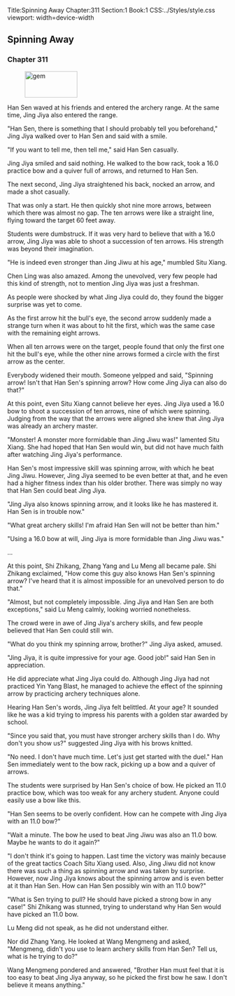 Title:Spinning Away 
Chapter:311 
Section:1 
Book:1 
CSS:../Styles/style.css 
viewport: width=device-width
  
## Spinning Away
### Chapter 311
  
<figure>
	<img src="../Images/gem.gif" alt="gem" id="gem" width="120" height="60" />
</figure>
  

  
Han Sen waved at his friends and entered the archery range. At the same time, Jing Jiya also entered the range.

"Han Sen, there is something that I should probably tell you beforehand," Jing Jiya walked over to Han Sen and said with a smile.

"If you want to tell me, then tell me," said Han Sen casually.

Jing Jiya smiled and said nothing. He walked to the bow rack, took a 16.0 practice bow and a quiver full of arrows, and returned to Han Sen.

The next second, Jing Jiya straightened his back, nocked an arrow, and made a shot casually.

That was only a start. He then quickly shot nine more arrows, between which there was almost no gap. The ten arrows were like a straight line, flying toward the target 60 feet away.

Students were dumbstruck. If it was very hard to believe that with a 16.0 arrow, Jing Jiya was able to shoot a succession of ten arrows. His strength was beyond their imagination.

"He is indeed even stronger than Jing Jiwu at his age," mumbled Situ Xiang.

Chen Ling was also amazed. Among the unevolved, very few people had this kind of strength, not to mention Jing Jiya was just a freshman.

As people were shocked by what Jing Jiya could do, they found the bigger surprise was yet to come.

As the first arrow hit the bull's eye, the second arrow suddenly made a strange turn when it was about to hit the first, which was the same case with the remaining eight arrows.

When all ten arrows were on the target, people found that only the first one hit the bull's eye, while the other nine arrows formed a circle with the first arrow as the center.

Everybody widened their mouth. Someone yelpped and said, "Spinning arrow! Isn't that Han Sen's spinning arrow? How come Jing Jiya can also do that?"

At this point, even Situ Xiang cannot believe her eyes. Jing Jiya used a 16.0 bow to shoot a succession of ten arrows, nine of which were spinning. Judging from the way that the arrows were aligned she knew that Jing Jiya was already an archery master.

"Monster! A monster more formidable than Jing Jiwu was!" lamented Situ Xiang. She had hoped that Han Sen would win, but did not have much faith after watching Jing Jiya's performance.

Han Sen's most impressive skill was spinning arrow, with which he beat Jing Jiwu. However, Jing Jiya seemed to be even better at that, and he even had a higher fitness index than his older brother. There was simply no way that Han Sen could beat Jing Jiya.

"Jing Jiya also knows spinning arrow, and it looks like he has mastered it. Han Sen is in trouble now."

"What great archery skills! I'm afraid Han Sen will not be better than him."

"Using a 16.0 bow at will, Jing Jiya is more formidable than Jing Jiwu was."

…

At this point, Shi Zhikang, Zhang Yang and Lu Meng all became pale. Shi Zhikang exclaimed, "How come this guy also knows Han Sen's spinning arrow? I've heard that it is almost impossible for an unevolved person to do that."

"Almost, but not completely impossible. Jing Jiya and Han Sen are both exceptions," said Lu Meng calmly, looking worried nonetheless.

The crowd were in awe of Jing Jiya's archery skills, and few people believed that Han Sen could still win.

"What do you think my spinning arrow, brother?" Jing Jiya asked, amused.

"Jing Jiya, it is quite impressive for your age. Good job!" said Han Sen in appreciation.

He did appreciate what Jing Jiya could do. Although Jing Jiya had not practiced Yin Yang Blast, he managed to achieve the effect of the spinning arrow by practicing archery techniques alone.

Hearing Han Sen's words, Jing Jiya felt belittled. At your age? It sounded like he was a kid trying to impress his parents with a golden star awarded by school.

"Since you said that, you must have stronger archery skills than I do. Why don't you show us?" suggested Jing Jiya with his brows knitted.

"No need. I don't have much time. Let's just get started with the duel." Han Sen immediately went to the bow rack, picking up a bow and a quiver of arrows.

The students were surprised by Han Sen's choice of bow. He picked an 11.0 practice bow, which was too weak for any archery student. Anyone could easily use a bow like this.

"Han Sen seems to be overly confident. How can he compete with Jing Jiya with an 11.0 bow?"

"Wait a minute. The bow he used to beat Jing Jiwu was also an 11.0 bow. Maybe he wants to do it again?"

"I don't think it's going to happen. Last time the victory was mainly because of the great tactics Coach Situ Xiang used. Also, Jing Jiwu did not know there was such a thing as spinning arrow and was taken by surprise. However, now Jing Jiya knows about the spinning arrow and is even better at it than Han Sen. How can Han Sen possibly win with an 11.0 bow?"

"What is Sen trying to pull? He should have picked a strong bow in any case!" Shi Zhikang was stunned, trying to understand why Han Sen would have picked an 11.0 bow.

Lu Meng did not speak, as he did not understand either.

Nor did Zhang Yang. He looked at Wang Mengmeng and asked, "Mengmeng, didn't you use to learn archery skills from Han Sen? Tell us, what is he trying to do?"

Wang Mengmeng pondered and answered, "Brother Han must feel that it is too easy to beat Jing Jiya anyway, so he picked the first bow he saw. I don't believe it means anything."
